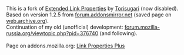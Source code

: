 This is a fork of <a href="https://addons.mozilla.org/firefox/addon/extended-link-properties/">Extended Link Properties</a> by <a href="https://addons.mozilla.org/user/22/">Torisugari</a> (now disabled).
<br>Based on version 1.2.5 from <a href="http://forum.addonsmirror.net/index.php?showtopic=6594">forum.addonsmirror.net</a> (saved page on <a href="http://web.archive.org/web/20110811234800/http://forum.addonsmirror.net/index.php?showtopic=6594">web.archive.org</a>).
<br>Continuation of my old (unofficial) development: <a href="https://forum.mozilla-russia.org/viewtopic.php?pid=376740#p376740">forum.mozilla-russia.org/viewtopic.php?pid=376740</a> (and following).
<br>
<br>Page on addons.mozilla.org: <a href="https://addons.mozilla.org/addon/link-properties-plus/">Link Properties Plus</a>